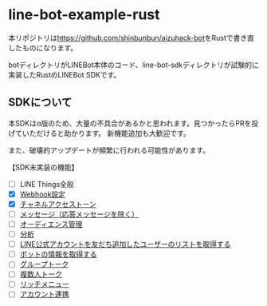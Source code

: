 # line-bot-example-rust

本リポジトリは<https://github.com/shinbunbun/aizuhack-bot>をRustで書き直したものになります。

botディレクトリがLINEBot本体のコード、line-bot-sdkディレクトリが試験的に実装したRustのLINEBot SDKです。

## SDKについて

本SDKはα版のため、大量の不具合があるかと思われます。見つかったらPRを投げていただけると助かります。
新機能追加も大歓迎です。

また、破壊的アップデートが頻繁に行われる可能性があります。

【SDK未実装の機能】
- [ ] LINE Things全般
- [x] [Webhook設定](https://developers.line.biz/ja/reference/messaging-api/#webhook-settings)
- [x] [チャネルアクセストーン](https://developers.line.biz/ja/reference/messaging-api/#channel-access-token)
- [ ] [メッセージ（応答メッセージを除く）](https://developers.line.biz/ja/reference/messaging-api/#send-broadcast-message)
- [ ] [オーディエンス管理](https://developers.line.biz/ja/reference/messaging-api/#manage-audience-group)
- [ ] [分析](https://developers.line.biz/ja/reference/messaging-api/#get-insight)
- [ ] [LINE公式アカウントを友だち追加したユーザーのリストを取得する](https://developers.line.biz/ja/reference/messaging-api/#get-follower-ids)
- [ ] [ボットの情報を取得する](https://developers.line.biz/ja/reference/messaging-api/#get-bot-info)
- [ ] [グループトーク](https://developers.line.biz/ja/reference/messaging-api/#group)
- [ ] [複数人トーク](https://developers.line.biz/ja/reference/messaging-api/#group)
- [ ] [リッチメニュー](https://developers.line.biz/ja/reference/messaging-api/#rich-menu)
- [ ] [アカウント連携](https://developers.line.biz/ja/reference/messaging-api/#account-link)
